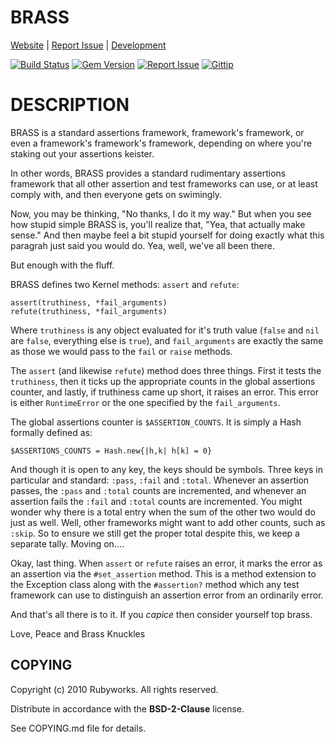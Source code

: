 # BRASS

[Website](http://rubyworks.github.com/brass) |
[Report Issue](http://github.com/rubyworks/brass/issues) |
[Development](http://github.com/rubyworks/brass)

[![Build Status](http://img.shields.io/travis/rubyworks/brass.svg?style=flat)](http://travis-ci.org/rubyworks/brass)
[![Gem Version](http://img.shields.io/gem/v/brass.svg?style=flat)](http://rubygems.org/gem/brass)
[![Report Issue](http://img.shields.io/github/issues/rubyworks/brass.svg?style=flat)](http://github.com/rubyworks/brass/issues)
[![Gittip](http://img.shields.io/badge/gittip-$1/wk-green.svg?style=flat)](https://www.gittip.com/on/github/rubyworks/)


# DESCRIPTION

BRASS is a standard assertions framework, framework's framework, or even
a framework's framework's framework, depending on where you're staking
out your assertions keister.

In other words, BRASS provides a standard rudimentary assertions framework
that all other assertion and test frameworks can use, or at least comply
with, and then everyone gets on swimingly.

Now, you may be thinking, "No thanks, I do it my way." But when you see
how stupid simple BRASS is, you'll realize that, "Yea, that actually 
make sense." And then maybe feel a bit stupid yourself for doing exactly
what this paragrah just said you would do. Yea, well, we've all been there.

But enough with the fluff.

BRASS defines two Kernel methods: `assert` and `refute`:

    assert(truthiness, *fail_arguments)
    refute(truthiness, *fail_arguments)

Where `truthiness` is any object evaluated for it's truth value (`false` and `nil`
are `false`, everything else is `true`), and `fail_arguments` are exactly the same
as those we would pass to the `fail` or `raise` methods.

The `assert` (and likewise `refute`) method does three things. First it tests the
`truthiness`, then it ticks up the appropriate counts in the global assertions
counter, and lastly, if truthiness came up short, it raises an error. This error
is either `RuntimeError` or the one specified by the `fail_arguments`.

The global assertions counter is `$ASSERTION_COUNTS`. It is simply a Hash formally
defined as:

    $ASSERTIONS_COUNTS = Hash.new{|h,k| h[k] = 0}

And though it is open to any key, the keys should be symbols. Three keys in 
particular and standard: `:pass`, `:fail` and `:total`. Whenever an assertion
passes, the `:pass` and `:total` counts are incremented, and whenever an assertion
fails the `:fail` and `:total` counts are incremented. You might wonder why
there is a total entry when the sum of the other two would do just as well. 
Well, other frameworks might want to add other counts, such as `:skip`. So
to ensure we still get the proper total despite this, we keep a separate tally.
Moving on....

Okay, last thing. When `assert` or `refute` raises an error, it marks the error
as an assertion via the `#set_assertion` method. This is a method extension
to the Exception class along with the `#assertion?` method which any
test framework can use to distinguish an assertion error from an ordinarily
error.

And that's all there is to it. If you *capice* then consider yourself top brass.

Love, Peace and Brass Knuckles


## COPYING

Copyright (c) 2010 Rubyworks. All rights reserved.

Distribute in accordance with the **BSD-2-Clause** license.

See COPYING.md file for details.
